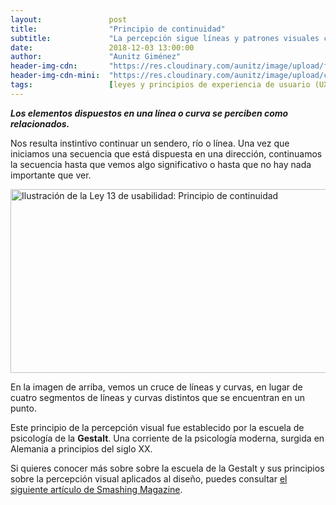 ```yaml
---
layout:               post
title:                "Principio de continuidad"
subtitle:             "La percepción sigue líneas y patrones visuales continuos"
date:                 2018-12-03 13:00:00
author:               "Aunitz Giménez"
header-img-cdn:       "https://res.cloudinary.com/aunitz/image/upload/f_auto,q_auto/v1613934705/post-bg-14_sh5uki.jpg"
header-img-cdn-mini:  "https://res.cloudinary.com/aunitz/image/upload/c_scale,f_auto,q_auto,w_414/v1613934705/post-bg-14_sh5uki.jpg"
tags:                 [leyes y principios de experiencia de usuario (UX) y usabilidad, leyes y principios de la Gestalt]
---
```


<p><em><strong>Los elementos dispuestos en una línea o curva se perciben como relacionados.</strong></em></p>

<p>Nos resulta instintivo continuar un sendero, río o línea. Una vez que iniciamos una secuencia que está dispuesta en una dirección, continuamos la secuencia hasta que vemos algo significativo o hasta que no hay nada importante que ver.</p>

<p><img src="{{ site.baseurl }}/img/ley-13-principio-de-continuidad.png" loading="lazy" alt="Ilustración de la Ley 13 de usabilidad: Principio de continuidad" width="722" height="294"></p>

<p>En la imagen de arriba, vemos un cruce de líneas y curvas, en lugar de cuatro segmentos de líneas y curvas distintos que se encuentran en un punto.</p>

<p>Este principio de la percepción visual fue establecido por la escuela de psicología de la <strong>Gestalt</strong>. Una corriente de la psicología moderna, surgida en Alemania a principios del siglo XX.</p>

<p>Si quieres conocer más sobre sobre la escuela de la Gestalt y sus principios sobre la percepción visual aplicados al diseño, puedes consultar <a href="https://www.smashingmagazine.com/2014/03/design-principles-visual-perception-and-the-principles-of-gestalt/" target="_blank" rel="noopener noreferrer">el siguiente artículo de Smashing Magazine</a>.</p>
